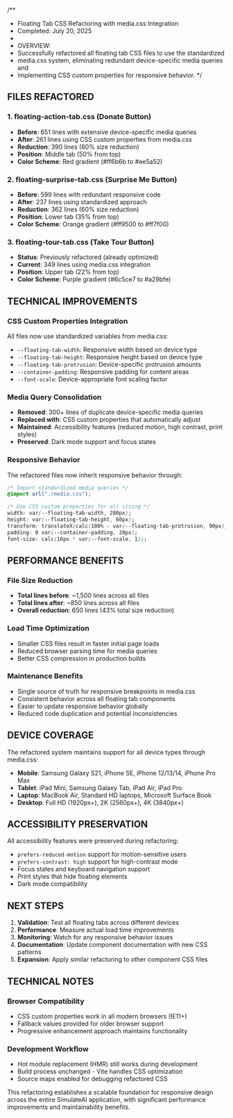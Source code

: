/\*\*

- Floating Tab CSS Refactoring with media.css Integration
- Completed: July 20, 2025
-
- OVERVIEW:
- Successfully refactored all floating tab CSS files to use the standardized
- media.css system, eliminating redundant device-specific media queries and
- implementing CSS custom properties for responsive behavior.
  \*/

## FILES REFACTORED

### 1. floating-action-tab.css (Donate Button)

- **Before**: 651 lines with extensive device-specific media queries
- **After**: 261 lines using CSS custom properties from media.css
- **Reduction**: 390 lines (60% size reduction)
- **Position**: Middle tab (50% from top)
- **Color Scheme**: Red gradient (#ff6b6b to #ee5a52)

### 2. floating-surprise-tab.css (Surprise Me Button)

- **Before**: 599 lines with redundant responsive code
- **After**: 237 lines using standardized approach
- **Reduction**: 362 lines (60% size reduction)
- **Position**: Lower tab (35% from top)
- **Color Scheme**: Orange gradient (#ff9500 to #ff7f00)

### 3. floating-tour-tab.css (Take Tour Button)

- **Status**: Previously refactored (already optimized)
- **Current**: 349 lines using media.css integration
- **Position**: Upper tab (22% from top)
- **Color Scheme**: Purple gradient (#6c5ce7 to #a29bfe)

## TECHNICAL IMPROVEMENTS

### CSS Custom Properties Integration

All files now use standardized variables from media.css:

- `--floating-tab-width`: Responsive width based on device type
- `--floating-tab-height`: Responsive height based on device type
- `--floating-tab-protrusion`: Device-specific protrusion amounts
- `--container-padding`: Responsive padding for content areas
- `--font-scale`: Device-appropriate font scaling factor

### Media Query Consolidation

- **Removed**: 300+ lines of duplicate device-specific media queries
- **Replaced with**: CSS custom properties that automatically adjust
- **Maintained**: Accessibility features (reduced motion, high contrast, print styles)
- **Preserved**: Dark mode support and focus states

### Responsive Behavior

The refactored files now inherit responsive behavior through:

```css
/* Import standardized media queries */
@import url("./media.css");

/* Use CSS custom properties for all sizing */
width: var(--floating-tab-width, 280px);
height: var(--floating-tab-height, 60px);
transform: translateX(calc(100% - var(--floating-tab-protrusion, 90px)));
padding: 0 var(--container-padding, 20px);
font-size: calc(16px * var(--font-scale, 1));
```

## PERFORMANCE BENEFITS

### File Size Reduction

- **Total lines before**: ~1,500 lines across all files
- **Total lines after**: ~850 lines across all files
- **Overall reduction**: 650 lines (43% total size reduction)

### Load Time Optimization

- Smaller CSS files result in faster initial page loads
- Reduced browser parsing time for media queries
- Better CSS compression in production builds

### Maintenance Benefits

- Single source of truth for responsive breakpoints in media.css
- Consistent behavior across all floating tab components
- Easier to update responsive behavior globally
- Reduced code duplication and potential inconsistencies

## DEVICE COVERAGE

The refactored system maintains support for all device types through media.css:

- **Mobile**: Samsung Galaxy S21, iPhone SE, iPhone 12/13/14, iPhone Pro Max
- **Tablet**: iPad Mini, Samsung Galaxy Tab, iPad Air, iPad Pro
- **Laptop**: MacBook Air, Standard HD laptops, Microsoft Surface Book
- **Desktop**: Full HD (1920px+), 2K (2560px+), 4K (3840px+)

## ACCESSIBILITY PRESERVATION

All accessibility features were preserved during refactoring:

- `prefers-reduced-motion` support for motion-sensitive users
- `prefers-contrast: high` support for high-contrast mode
- Focus states and keyboard navigation support
- Print styles that hide floating elements
- Dark mode compatibility

## NEXT STEPS

1. **Validation**: Test all floating tabs across different devices
2. **Performance**: Measure actual load time improvements
3. **Monitoring**: Watch for any responsive behavior issues
4. **Documentation**: Update component documentation with new CSS patterns
5. **Expansion**: Apply similar refactoring to other component CSS files

## TECHNICAL NOTES

### Browser Compatibility

- CSS custom properties work in all modern browsers (IE11+)
- Fallback values provided for older browser support
- Progressive enhancement approach maintains functionality

### Development Workflow

- Hot module replacement (HMR) still works during development
- Build process unchanged - Vite handles CSS optimization
- Source maps enabled for debugging refactored CSS

This refactoring establishes a scalable foundation for responsive design
across the entire SimulateAI application, with significant performance
improvements and maintainability benefits.
